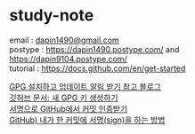# study-note
email : dapin1490@gmail.com   
postype : https://dapin1490.postype.com/ and https://dapin9104.postype.com/   
tutorial : https://docs.github.com/en/get-started   
   
   
[GPG 설치하고 업데이트 알림 받기 참고 블로그](https://stuffstuff.tistory.com/3)   
[깃허브 문서: 새 GPG 키 생성하기](https://docs.github.com/en/authentication/managing-commit-signature-verification/generating-a-new-gpg-key)   
[서명으로 GitHub에서 커밋 인증받기](https://blog.iswan.kr/technical/create-gpg-signature/)   
[GitHub) 내가 한 커밋에 서명(sign)을 하는 방법](https://slaner.tistory.com/176)
